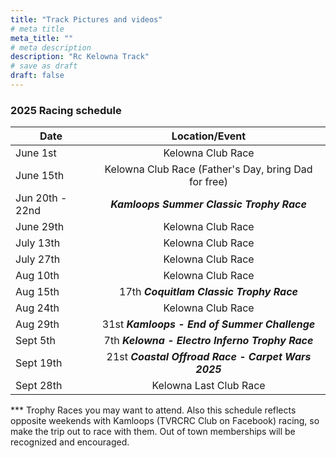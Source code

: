 ```yaml
---
title: "Track Pictures and videos"
# meta title
meta_title: ""
# meta description
description: "Rc Kelowna Track"
# save as draft
draft: false
---
```

### 2025 Racing schedule

| Date    |      Location/Event   |  
| ------- | :--------: |
| June 1st | Kelowna Club Race |
| June 15th | Kelowna Club Race (Father's Day, bring Dad for free) |
| Jun 20th - 22nd  |***Kamloops Summer Classic Trophy Race*** |
| June 29th | Kelowna Club Race |
| July 13th | Kelowna Club Race |
| July 27th | Kelowna Club Race |
| Aug 10th | Kelowna Club Race |
| Aug 15th | 17th ***Coquitlam Classic Trophy Race*** |
| Aug 24th | Kelowna Club Race |
| Aug 29th | 31st ***Kamloops - End of Summer Challenge*** |
| Sept 5th | 7th ***Kelowna - Electro Inferno Trophy Race*** |
| Sept 19th | 21st ***Coastal Offroad Race - Carpet Wars 2025*** |
| Sept 28th | Kelowna Last Club Race |

*** Trophy Races you may want to attend.
Also this schedule reflects opposite weekends with Kamloops (TVRCRC Club on Facebook) racing, so make the trip out to race with them. 
Out of town memberships will be recognized and encouraged.

